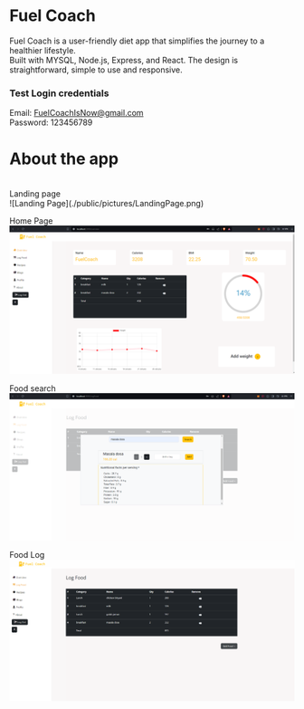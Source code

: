 # Fuel Coach 

Fuel Coach is a user-friendly diet app that simplifies the journey to a healthier lifestyle.
<br/>
Built with MYSQL, Node.js, Express, and React. The design is straightforward, simple to use and responsive.
### Test Login credentials
Email: FuelCoachIsNow@gmail.com
<br/>
Password: 123456789
# About the app
<br/>
Landing page
<br/>
![Landing Page](./public/pictures/LandingPage.png)

Home Page
<br/>
![Home Page](./public/pictures/HomePage.png)

Food search
<br/>
![Food search](./public/pictures/FoodSearch.png)

Food Log
![Food Log](./public/pictures/Food%20Log.png)
